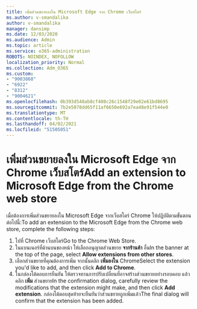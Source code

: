 ```yaml
---
title: เพิ่มส่วนขยายลงใน Microsoft Edge จาก Chrome เว็บสโตร์
ms.author: v-smandalika
author: v-smandalika
manager: dansimp
ms.date: 12/03/2020
ms.audience: Admin
ms.topic: article
ms.service: o365-administration
ROBOTS: NOINDEX, NOFOLLOW
localization_priority: Normal
ms.collection: Adm_O365
ms.custom:
- "9003868"
- "6922"
- "8312"
- "9004621"
ms.openlocfilehash: 0b393d548ab8cf408c26c1548f29e02e61bd8695
ms.sourcegitcommit: 7b2e5078dd65f11af6650e692a7ea48e91f544e0
ms.translationtype: MT
ms.contentlocale: th-TH
ms.lasthandoff: 04/02/2021
ms.locfileid: "51505051"
---
```

# <a name="add-an-extension-to-microsoft-edge-from-the-chrome-web-store"></a><span data-ttu-id="46224-102">เพิ่มส่วนขยายลงใน Microsoft Edge จาก Chrome เว็บสโตร์</span><span class="sxs-lookup"><span data-stu-id="46224-102">Add an extension to Microsoft Edge from the Chrome web store</span></span>

<span data-ttu-id="46224-103">เมื่อต้องการเพิ่มส่วนขยายลงใน Microsoft Edge จากเว็บสโตร์ Chrome ให้ปฏิบัติตามขั้นตอนต่อไปนี้:</span><span class="sxs-lookup"><span data-stu-id="46224-103">To add an extension to the Microsoft Edge from the Chrome web store, complete the following steps:</span></span>

1. <span data-ttu-id="46224-104">ไปที่ Chrome เว็บสโตร์</span><span class="sxs-lookup"><span data-stu-id="46224-104">Go to the Chrome Web Store.</span></span>
2. <span data-ttu-id="46224-105">ในแบนเนอร์ที่ด้านบนของหน้า ให้เลือกอนุญาตส่วนขยาย **จากร้านค้า** อื่น</span><span class="sxs-lookup"><span data-stu-id="46224-105">In the banner at the top of the page, select **Allow extensions from other stores**.</span></span>
3. <span data-ttu-id="46224-106">เลือกส่วนขยายที่คุณต้องการเพิ่ม จากนั้นคลิก **เพิ่มลงใน** Chrome</span><span class="sxs-lookup"><span data-stu-id="46224-106">Select the extension you'd like to add, and then click **Add to Chrome**.</span></span>
4. <span data-ttu-id="46224-107">ในกล่องโต้ตอบการยืนยัน ให้ตรวจทานการปรับเปลี่ยนที่อาจสร้างส่วนขยายอย่างรอบคอบ แล้วคลิก **เพิ่ม** ส่วนขยาย</span><span class="sxs-lookup"><span data-stu-id="46224-107">In the confirmation dialog, carefully review the modifications that the extension might make, and then click **Add extension**.</span></span>
<span data-ttu-id="46224-108">กล่องโต้ตอบสุดท้ายจะยืนยันว่าส่วนขยายถูกเพิ่มแล้ว</span><span class="sxs-lookup"><span data-stu-id="46224-108">The final dialog will confirm that the extension has been added.</span></span>